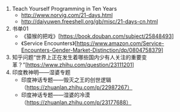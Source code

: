 1. Teach Yourself Programming in Ten Years
    - http://www.norvig.com/21-days.html
    - http://daiyuwen.freeshell.org/gb/misc/21-days-cn.html
2. 书单01
    - 《猿猴的把戏》[https://book.douban.com/subject/25848493]
    - 《Service Encounters》[https://www.amazon.com/Service-Encounters-Gender-Market-Distinction/dp/0804758379]
3. 知乎问题“世界上正在发生着哪些国内少有人关注的重要变革？”[https://www.zhihu.com/question/23111201]
4. 印度教神明——湿婆专题
    - 印度神话专题——毁灭之王的创世逻辑（https://zhuanlan.zhihu.com/p/22987267）
    - 印度神话专题——湿婆的冷漠（https://zhuanlan.zhihu.com/p/23177688）

 